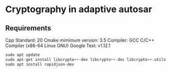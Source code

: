 # Cryptography in adaptive autosar
## Requirements
Cpp Standard: 20
Cmake mimimum version: 3.5
Compiler:
GCC C/C++ Compiler (x86-64 Linux GNU)
Google Test: v1.12.1
```python
sudo apt update
sudo apt-get install libcrypto++-dev libcrypto++-doc libcrypto++-utils
sudo apt install rapidjson-dev
```

